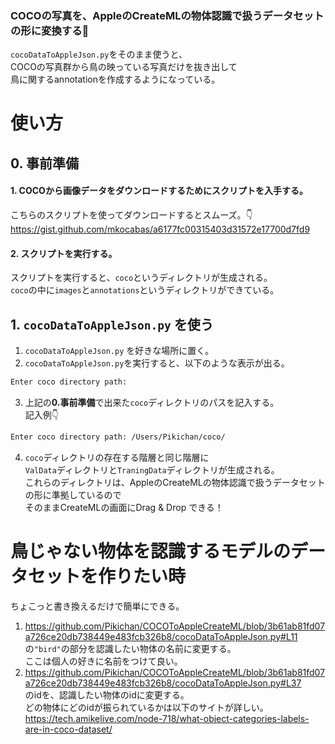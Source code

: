 ### **COCOの写真を、AppleのCreateMLの物体認識で扱うデータセットの形に変換する🤗**  

`cocoDataToAppleJson.py`をそのまま使うと、  
COCOの写真群から鳥の映っている写真だけを抜き出して  
鳥に関するannotationを作成するようになっている。
# 使い方
## 0. 事前準備
#### 1. COCOから画像データをダウンロードするためにスクリプトを入手する。   
こちらのスクリプトを使ってダウンロードするとスムーズ。👇  
https://gist.github.com/mkocabas/a6177fc00315403d31572e17700d7fd9  
#### 2. スクリプトを実行する。   
スクリプトを実行すると、`coco`というディレクトリが生成される。  
`coco`の中に`images`と`annotations`というディレクトリができている。

## 1. `cocoDataToAppleJson.py` を使う
1. `cocoDataToAppleJson.py` を好きな場所に置く。
2. `cocoDataToAppleJson.py`を実行すると、以下のような表示が出る。
```sh
Enter coco directory path: 
```
3. 上記の**0.事前準備**で出来た`coco`ディレクトリのパスを記入する。  
記入例👇
```sh
Enter coco directory path: /Users/Pikichan/coco/
```
4. `coco`ディレクトリの存在する階層と同じ階層に  
`ValData`ディレクトリと`TraningData`ディレクトリが生成される。  
これらのディレクトリは、AppleのCreateMLの物体認識で扱うデータセットの形に準拠しているので  
そのままCreateMLの画面にDrag & Drop できる！

# 鳥じゃない物体を認識するモデルのデータセットを作りたい時
ちょこっと書き換えるだけで簡単にできる。
1. https://github.com/Pikichan/COCOToAppleCreateML/blob/3b61ab81fd07a726ce20db738449e483fcb326b8/cocoDataToAppleJson.py#L11  
の`"bird"`の部分を認識したい物体の名前に変更する。  
ここは個人の好きに名前をつけて良い。
2. https://github.com/Pikichan/COCOToAppleCreateML/blob/3b61ab81fd07a726ce20db738449e483fcb326b8/cocoDataToAppleJson.py#L37  
のidを、認識したい物体のidに変更する。  
どの物体にどのidが振られているかは以下のサイトが詳しい。  
https://tech.amikelive.com/node-718/what-object-categories-labels-are-in-coco-dataset/
